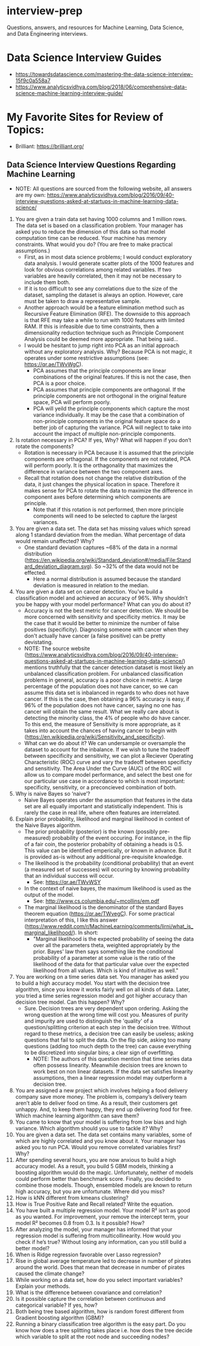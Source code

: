 # interview-prep
Questions, answers, and resources for Machine Learning, Data Science, and Data Engineering interviews.

# Data Science Interview Guides
* https://towardsdatascience.com/mastering-the-data-science-interview-15f9c0a558a7
* https://www.analyticsvidhya.com/blog/2018/06/comprehensive-data-science-machine-learning-interview-guide/

# My Favorite Sites for Review of Topics:
* Brilliant: https://brilliant.org/

## Data Science Interview Questions Regarding Machine Learning
* NOTE: All questions are sourced from the following website, all answers are my own: https://www.analyticsvidhya.com/blog/2016/09/40-interview-questions-asked-at-startups-in-machine-learning-data-science/

1. You are given a train data set having 1000 columns and 1 million rows. The data set is based on a classification problem. Your manager has asked you to reduce the dimension of this data so that model computation time can be reduced. Your machine has memory constraints. What would you do? (You are free to make practical assumptions.)
    * First, as in most data science problems; I would conduct exploratory data analysis. I would generate scatter plots of the 1000 features and look for obvious correlations among related variables. If two variables are heavily correlated, then it may not be necessary to include them both. 
    * If it is too difficult to see any correlations due to the size of the dataset, sampling the dataset is always an option. However, care must be taken to draw a representative sample. 
    * Another approach would be a feature elimination method such as Recursive Feature Elimination (RFE). The downside to this approach is that RFE may take a while to run with 1000 features with limited RAM. If this is infeasible due to time constraints, then a dimensionality reduction technique such as Principle Component Analysis could be deemed more appropriate. That being said...
    * I would be hesitant to jump right into PCA as an initial approach without any exploratory analysis. Why? Because PCA is not magic, it operates under some restrictive assumptions (see: https://qr.ae/TWvWgC). 
        * PCA assumes that the principle components are linear combinations of the original features. If this is not the case, then PCA is a poor choice. 
        * PCA assumes that principle components are orthagonal. If the principle components are not orthogonal in the original feature space, PCA will perform poorly.  
        * PCA will yeild the principle components which capture the most variance individually. It may be the case that a combination of non-principle components in the original feature space do a better job of capturing the variance. PCA will neglect to take into account the impact of multiple non-principle components. 
2. Is rotation necessary in PCA? If yes, Why? What will happen if you don’t rotate the components?
    * Rotation is necessary in PCA because it is assumed that the principle components are orthagonal. If the components are not rotated, PCA will perform poorly. It is the orthagonality that maximizes the difference in variance between the two component axes. 
    * Recall that rotation does not change the relative distribution of the data, it just changes the physical location in space. Therefore it makes sense for PCA to rotate the data to maximize the difference in component axes before determining which components are principle. 
        * Note that if this rotation is not performed, then more principle components will need to be selected to capture the largest variances. 
3. You are given a data set. The data set has missing values which spread along 1 standard deviation from the median. What percentage of data would remain unaffected? Why?
   * One standard deviation captures ~68% of the data in a normal distribution (https://en.wikipedia.org/wiki/Standard_deviation#/media/File:Standard_deviation_diagram.svg). So ~32% of the data would not be effected. 
       * Here a normal distribution is assumed because the standard deviation is measured in relation to the median. 
4. You are given a data set on cancer detection. You’ve build a classification model and achieved an accuracy of 96%. Why shouldn’t you be happy with your model performance? What can you do about it?
    *  Accuracy is not the best metric for cancer detection. We should be more concerned with sensitivity and specificity metrics. It may be the case that it would be better to minimize the number of false positives (specificity). Diagnosing someone with cancer when they don't actually have cancer (a false positive) can be pretty devistating. 
    * NOTE: The source website (https://www.analyticsvidhya.com/blog/2016/09/40-interview-questions-asked-at-startups-in-machine-learning-data-science/) mentions truthfully that the cancer detection dataset is most likely an unbalanced classification problem. For unbalanced classification problems in general, accuracy is a poor choice in metric. A large percentage of the population does not have cancer, so we can assume this data set is inbalanced in regards to who does not have cancer. If this is the case, then obtaining a 96% accuracy is easy, if 96% of the population does not have cancer, saying no one has cancer will obtain the same result. What we really care about is detecting the minority class, the 4% of people who do have cancer. To this end, the measure of Sensitivity is more appropriate, as it takes into account the chances of having cancer to begin with (https://en.wikipedia.org/wiki/Sensitivity_and_specificity). 
    * What can we do about it? We can undersample or oversample the dataset to account for the inbalance. If we wish to tune the tradeoff between specificity and sensitivity, we can plot a Reciever Operating Characteristic (ROC) curve and vary the tradeoff between specificty and sensitivity. The Area Under the Curve (AUC) of the ROC will allow us to compare model performance, and select the best one for our particular use case in accordance to which is most important: specificity, sensitivity, or a preconcieved combination of both. 
5. Why is naive Bayes so ‘naive’?
    * Naive Bayes operates under the assumption that features in the data set are all equally important and statistically independent. This is rarely the case in real life, where often features are interrelated. 
6. Explain prior probability, likelihood and marginal likelihood in context of the Naive Bayes algorithm.
    * The prior probability (posterior) is the known (possibly pre-measured) probability of the event occuring. For instance, in the flip of a fair coin, the posterior probabilty of obtaining a heads is 0.5. This value can be identified emperically, or known in advance. But it is provided as-is without any additional pre-requisite knowledge. 
    * The likelihood is the probability (conditional probability) that an event (a measured set of successes) will occuring by knowing probability that an individual success will occur.
        * See: https://qr.ae/TWvWSY
    * In the context of naive bayes, the maximum likelihood is used as the output of the model. 
        * See: http://www.cs.columbia.edu/~mcollins/em.pdf
    * The marginal likelihood is the denominator of the standard Bayes theorem equation (https://qr.ae/TWvegC). For some practical interpretation of this, I like this answer (https://www.reddit.com/r/MachineLearning/comments/lirni/what_is_marginal_likelihood/). In short:
        * "Marginal likelihood is the expected probability of seeing the data over all the parameters theta, weighted appropriately by the prior. Bayes' law then says something like the conditional probability of a parameter at some value is the ratio of the likelihood of the data for that particular value over the expected likelihood from all values. Which is kind of intuitive as well."
7. You are working on a time series data set. You manager has asked you to build a high accuracy model. You start with the decision tree algorithm, since you know it works fairly well on all kinds of data. Later, you tried a time series regression model and got higher accuracy than decision tree model. Can this happen? Why?
   * Sure. Decision trees are very dependent upon ordering. Asking the wrong question at the wrong time will cost you. Measures of purity and impurity are used to distinguish the 'quality' of a question/splitting criterion at each step in the decision tree. Without regard to these metrics, a decision tree can easily be useless; asking questions that fail to split the data. On the flip side, asking too many questions (adding too much depth to the tree) can cause everything to be discretized into singular bins; a clear sign of overfitting. 
      * NOTE: The authors of this question mention that time series data often possess linearity. Meanwhile decision trees are known to work best on non linear datasets. If the data set satisfies linearity assumptions, then a linear regression model may outperform a decision tree. 
8. You are assigned a new project which involves helping a food delivery company save more money. The problem is, company’s delivery team aren’t able to deliver food on time. As a result, their customers get unhappy. And, to keep them happy, they end up delivering food for free. Which machine learning algorithm can save them?
9. You came to know that your model is suffering from low bias and high variance. Which algorithm should you use to tackle it? Why?
10. You are given a data set. The data set contains many variables, some of which are highly correlated and you know about it. Your manager has asked you to run PCA. Would you remove correlated variables first? Why?
11. After spending several hours, you are now anxious to build a high accuracy model. As a result, you build 5 GBM models, thinking a boosting algorithm would do the magic. Unfortunately, neither of models could perform better than benchmark score. Finally, you decided to combine those models. Though, ensembled models are known to return high accuracy, but you are unfortunate. Where did you miss?
12. How is kNN different from kmeans clustering?
13. How is True Positive Rate and Recall related? Write the equation.
14. You have built a multiple regression model. Your model R² isn’t as good as you wanted. For improvement, your remove the intercept term, your model R² becomes 0.8 from 0.3. Is it possible? How?
15. After analyzing the model, your manager has informed that your regression model is suffering from multicollinearity. How would you check if he’s true? Without losing any information, can you still build a better model?
16. When is Ridge regression favorable over Lasso regression?
17. Rise in global average temperature led to decrease in number of pirates around the world. Does that mean that decrease in number of pirates caused the climate change?
18. While working on a data set, how do you select important variables? Explain your methods.
19. What is the difference between covariance and correlation?
20. Is it possible capture the correlation between continuous and categorical variable? If yes, how?
21. Both being tree based algorithm, how is random forest different from Gradient boosting algorithm (GBM)?
22. Running a binary classification tree algorithm is the easy part. Do you know how does a tree splitting takes place i.e. how does the tree decide which variable to split at the root node and succeeding nodes?







































